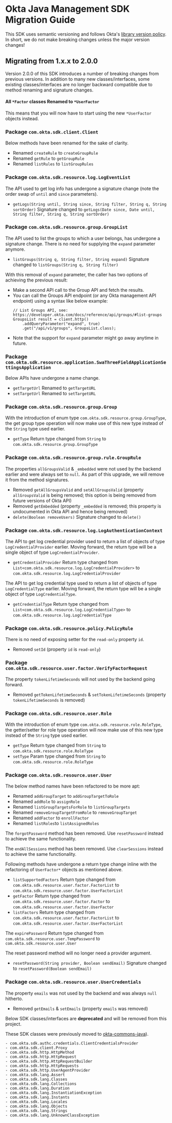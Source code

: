 # Okta Java Management SDK Migration Guide
 
This SDK uses semantic versioning and follows Okta's [library version policy](https://developer.okta.com/code/library-versions/). In short, we do not make breaking changes unless the major version changes!

## Migrating from 1.x.x to 2.0.0

Version 2.0.0 of this SDK introduces a number of breaking changes from previous versions. 
In addition to many new classes/interfaces, some existing classes/interfaces are no longer backward compatible due to method renaming and signature changes.

#### All `*Factor` classes Renamed to `*UserFactor`
This means that you will now have to start using the new `*UserFactor` objects instead.

### Package `com.okta.sdk.client.Client`

Below methods have been renamed for the sake of clarity.

   - Renamed `createRule` to `createGroupRule`
   - Renamed `getRule` to `getGroupRule`
   - Renamed `listRules` to `listGroupRules`

### Package `com.okta.sdk.resource.log.LogEventList`

The API used to get log info has undergone a signature change (note the order swap of `until` and `since` parameters).

   - `getLogs(String until, String since, String filter, String q, String sortOrder)`
   Signature changed to `getLogs(Date since, Date until, String filter, String q, String sortOrder)`
   
### Package `com.okta.sdk.resource.group.GroupList`

The API used to list the groups to which a user belongs, has undergone a signature change. 
There is no need for supplying the `expand` parameter anymore. 

   - `listGroups(String q, String filter, String expand)`
   Signature changed to `listGroups(String q, String filter)`
   
With this removal of `expand` parameter, the caller has two options of achieving the previous result:

- Make a second API call to the Group API and fetch the results.
- You can call the Groups API endpoint (or any Okta management API endpoint) using a syntax like below example:
  ```
  // List Groups API, see: https://developer.okta.com/docs/reference/api/groups/#list-groups
  GroupsList result = client.http()
      .addQueryParameter("expand", true)
      .get("/api/v1/groups", GroupsList.class);
  ```
- Note that the support for `expand` parameter might go away anytime in future.

### Package `com.okta.sdk.resource.application.SwaThreeFieldApplicationSettingsApplication`

Below APIs have undergone a name change.

   - `getTargetUrl` Renamed to `getTargetURL`
   - `setTargetUrl` Renamed to `setTargetURL`

### Package `com.okta.sdk.resource.group.Group`

With the introduction of enum type `com.okta.sdk.resource.group.GroupType`, the get group type operation will now make 
use of this new type instead of the `String` type used earlier.

   - `getType` Return type changed from `String` to `com.okta.sdk.resource.group.GroupType`
   
### Package `com.okta.sdk.resource.group.rule.GroupRule`

The properties `allGroupsValid` & `_embedded` were not used by the backend earlier and were always set to `null`.
As part of this upgrade, we will remove it from the method signatures.

   - Removed `getAllGroupsValid` and `setAllGroupsValid` (property `allGroupsValid` is being removed; 
   this option is being removed from future versions of Okta API)
   - Removed `getEmbedded` (property `_embedded` is removed; this property is undocumented in Okta API and hence being removed)
   - `delete(Boolean removeUsers)` Signature changed to `delete()`

### Package `com.okta.sdk.resource.log.LogAuthenticationContext`

The API to get log credential provider used to return a list of objects of type `LogCredentialProvider` earlier. 
Moving forward, the return type will be a single object of type `LogCredentialProvider`.

   - `getCredentialProvider` Return type changed from `List<com.okta.sdk.resource.log.LogCredentialProvider>` to `com.okta.sdk.resource.log.LogCredentialProvider`

The API to get log credential type used to return a list of objects of type `LogCredentialType` earlier. 
Moving forward, the return type will be a single object of type `LogCredentialType`.

- `getCredentialType` Return type changed from `List<com.okta.sdk.resource.log.LogCredentialType>` to `com.okta.sdk.resource.log.LogCredentialType`

### Package `com.okta.sdk.resource.policy.PolicyRule`

There is no need of exposing setter for the `read-only` property `id`.
   - Removed `setId` (property `id` is `read-only`)

### Package `com.okta.sdk.resource.user.factor.VerifyFactorRequest`

The property `tokenLifetimeSeconds` will not used by the backend going forward.

   - Removed `getTokenLifetimeSeconds` & `setTokenLifetimeSeconds` (property `tokenLifetimeSeconds` is removed)

### Package `com.okta.sdk.resource.user.Role`

With the introduction of enum type `com.okta.sdk.resource.role.RoleType`, the getter/setter for role type operation will now make 
use of this new type instead of the `String` type used earlier.

   - `getType` Return type changed from `String` to `com.okta.sdk.resource.role.RoleType`
   - `setType` Param type changed from `String` to `com.okta.sdk.resource.role.RoleType`

### Package `com.okta.sdk.resource.user.User`

The below method names have been refactored to be more apt:
   - Renamed `addGroupTarget` to `addGroupTargetToRole`
   - Renamed `addRole` to `assignRole`
   - Renamed `listGroupTargetsForRole` to `listGroupTargets`
   - Renamed `removeGroupTargetFromRole` to `removeGroupTarget`
   - Renamed `addFactor` to `enrollFactor`
   - Renamed `listRoles`to `listAssignedRoles`
   
The `forgotPassword` method has been removed. Use `resetPassword` instead to achieve the same functionality.

The `endAllSessions` method has been removed. Use `clearSessions` instead to achieve the same functionality.
 
Following methods have undergone a return type change inline with the refactoring of `UserFactor*` objects as mentioned above.
   - `listSupportedFactors` Return type changed from `com.okta.sdk.resource.user.factor.FactorList` to `com.okta.sdk.resource.user.factor.UserFactorList`
   - `getFactor` Return type changed from `com.okta.sdk.resource.user.factor.Factor` to `com.okta.sdk.resource.user.factor.UserFactor`
   - `listFactors` Return type changed from `com.okta.sdk.resource.user.factor.FactorList` to `com.okta.sdk.resource.user.factor.UserFactorList` 

The `expirePassword` Return type changed from `com.okta.sdk.resource.user.TempPassword` to `com.okta.sdk.resource.user.User`

The reset password method will no longer need a provider argument.   
   - `resetPassword(String provider, Boolean sendEmail)` Signature changed to `resetPassword(Boolean sendEmail)`

### Package `com.okta.sdk.resource.user.UserCredentials`

The property `emails` was not used by the backend and was always `null` hitherto. 
   - Removed `getEmails` & `setEmails` (property `emails` was removed)

Below SDK classes/interfaces are **deprecated** and will be removed from this project.

These SDK classes were previously moved to [okta-commons-java](https://github.com/okta/okta-commons-java)).

```
- com.okta.sdk.authc.credentials.ClientCredentialsProvider
- com.okta.sdk.client.Proxy
- com.okta.sdk.http.HttpMethod
- com.okta.sdk.http.HttpRequest
- com.okta.sdk.http.HttpRequestBuilder
- com.okta.sdk.http.HttpRequests
- com.okta.sdk.http.UserAgentProvider
- com.okta.sdk.lang.Assert
- com.okta.sdk.lang.Classes
- com.okta.sdk.lang.Collections
- com.okta.sdk.lang.Duration
- com.okta.sdk.lang.InstantiationException
- com.okta.sdk.lang.Instants
- com.okta.sdk.lang.Locales
- com.okta.sdk.lang.Objects
- com.okta.sdk.lang.Strings
- com.okta.sdk.lang.UnknownClassException
```
